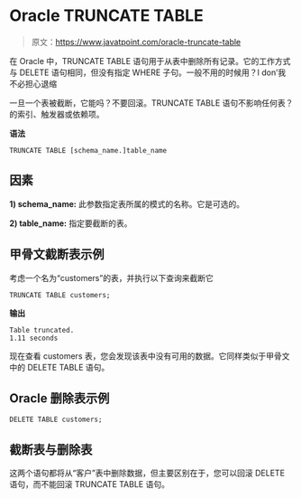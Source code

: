 # Oracle TRUNCATE TABLE

> 原文：<https://www.javatpoint.com/oracle-truncate-table>

在 Oracle 中，TRUNCATE TABLE 语句用于从表中删除所有记录。它的工作方式与 DELETE 语句相同，但没有指定 WHERE 子句。一般不用的时候用？I don’我不必担心退缩

一旦一个表被截断，它能吗？不要回滚。TRUNCATE TABLE 语句不影响任何表？的索引、触发器或依赖项。

**语法**

```
TRUNCATE TABLE [schema_name.]table_name 

```

## 因素

**1) schema_name:** 此参数指定表所属的模式的名称。它是可选的。

**2) table_name:** 指定要截断的表。

## 甲骨文截断表示例

考虑一个名为“customers”的表，并执行以下查询来截断它

```
TRUNCATE TABLE customers;

```

**输出**

```
Table truncated.
1.11 seconds

```

现在查看 customers 表，您会发现该表中没有可用的数据。它同样类似于甲骨文中的 DELETE TABLE 语句。

## Oracle 删除表示例

```
DELETE TABLE customers;

```

## 截断表与删除表

这两个语句都将从“客户”表中删除数据，但主要区别在于，您可以回滚 DELETE 语句，而不能回滚 TRUNCATE TABLE 语句。